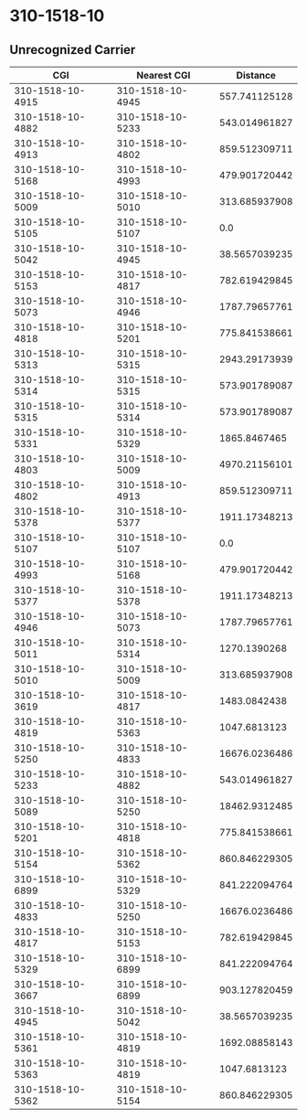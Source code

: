 # 310-1518-10
## Unrecognized Carrier


| CGI | Nearest CGI | Distance |
|-----|-------------|----------|
| 310-1518-10-4915 | 310-1518-10-4945 | 557.741125128 |
| 310-1518-10-4882 | 310-1518-10-5233 | 543.014961827 |
| 310-1518-10-4913 | 310-1518-10-4802 | 859.512309711 |
| 310-1518-10-5168 | 310-1518-10-4993 | 479.901720442 |
| 310-1518-10-5009 | 310-1518-10-5010 | 313.685937908 |
| 310-1518-10-5105 | 310-1518-10-5107 | 0.0 |
| 310-1518-10-5042 | 310-1518-10-4945 | 38.5657039235 |
| 310-1518-10-5153 | 310-1518-10-4817 | 782.619429845 |
| 310-1518-10-5073 | 310-1518-10-4946 | 1787.79657761 |
| 310-1518-10-4818 | 310-1518-10-5201 | 775.841538661 |
| 310-1518-10-5313 | 310-1518-10-5315 | 2943.29173939 |
| 310-1518-10-5314 | 310-1518-10-5315 | 573.901789087 |
| 310-1518-10-5315 | 310-1518-10-5314 | 573.901789087 |
| 310-1518-10-5331 | 310-1518-10-5329 | 1865.8467465 |
| 310-1518-10-4803 | 310-1518-10-5009 | 4970.21156101 |
| 310-1518-10-4802 | 310-1518-10-4913 | 859.512309711 |
| 310-1518-10-5378 | 310-1518-10-5377 | 1911.17348213 |
| 310-1518-10-5107 | 310-1518-10-5107 | 0.0 |
| 310-1518-10-4993 | 310-1518-10-5168 | 479.901720442 |
| 310-1518-10-5377 | 310-1518-10-5378 | 1911.17348213 |
| 310-1518-10-4946 | 310-1518-10-5073 | 1787.79657761 |
| 310-1518-10-5011 | 310-1518-10-5314 | 1270.1390268 |
| 310-1518-10-5010 | 310-1518-10-5009 | 313.685937908 |
| 310-1518-10-3619 | 310-1518-10-4817 | 1483.0842438 |
| 310-1518-10-4819 | 310-1518-10-5363 | 1047.6813123 |
| 310-1518-10-5250 | 310-1518-10-4833 | 16676.0236486 |
| 310-1518-10-5233 | 310-1518-10-4882 | 543.014961827 |
| 310-1518-10-5089 | 310-1518-10-5250 | 18462.9312485 |
| 310-1518-10-5201 | 310-1518-10-4818 | 775.841538661 |
| 310-1518-10-5154 | 310-1518-10-5362 | 860.846229305 |
| 310-1518-10-6899 | 310-1518-10-5329 | 841.222094764 |
| 310-1518-10-4833 | 310-1518-10-5250 | 16676.0236486 |
| 310-1518-10-4817 | 310-1518-10-5153 | 782.619429845 |
| 310-1518-10-5329 | 310-1518-10-6899 | 841.222094764 |
| 310-1518-10-3667 | 310-1518-10-6899 | 903.127820459 |
| 310-1518-10-4945 | 310-1518-10-5042 | 38.5657039235 |
| 310-1518-10-5361 | 310-1518-10-4819 | 1692.08858143 |
| 310-1518-10-5363 | 310-1518-10-4819 | 1047.6813123 |
| 310-1518-10-5362 | 310-1518-10-5154 | 860.846229305 |
